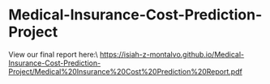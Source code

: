 # Medical-Insurance-Cost-Prediction-Project
View our final report here:\ 
https://isiah-z-montalvo.github.io/Medical-Insurance-Cost-Prediction-Project/Medical%20Insurance%20Cost%20Prediction%20Report.pdf
